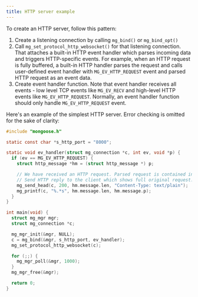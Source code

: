 ```yaml
---
title: HTTP server example
---
```


To create an HTTP server, follow this pattern:

1. Create a listening connection by calling `mg_bind()` or `mg_bind_opt()`
2. Call `mg_set_protocol_http_websocket()` for that listening connection.
  That attaches a built-in HTTP event handler which parses incoming
  data and triggers HTTP-specific events. For example, when an HTTP request
  is fully buffered, a built-in HTTP handler parses the request and
  calls user-defined event handler with `MG_EV_HTTP_REQUEST` event and
  parsed HTTP request as an event data.
3. Create event handler function. Note that event handler receives all
  events - low level TCP events like `MG_EV_RECV` and high-level HTTP
  events like `MG_EV_HTTP_REQUEST`. Normally, an event handler function
  should only handle `MG_EV_HTTP_REQUEST` event.

Here's an example of the simplest HTTP server. Error checking is omitted for
the sake of clarity:

```c
#include "mongoose.h"

static const char *s_http_port = "8000";

static void ev_handler(struct mg_connection *c, int ev, void *p) {
  if (ev == MG_EV_HTTP_REQUEST) {
    struct http_message *hm = (struct http_message *) p;

    // We have received an HTTP request. Parsed request is contained in `hm`.
    // Send HTTP reply to the client which shows full original request.
    mg_send_head(c, 200, hm.message.len, "Content-Type: text/plain");
    mg_printf(c, "%.*s", hm.message.len, hm.message.p);
  }
}

int main(void) {
  struct mg_mgr mgr;
  struct mg_connection *c;

  mg_mgr_init(&mgr, NULL);
  c = mg_bind(&mgr, s_http_port, ev_handler);
  mg_set_protocol_http_websocket(c);

  for (;;) {
    mg_mgr_poll(&mgr, 1000);
  }
  mg_mgr_free(&mgr);

  return 0;
}
```
